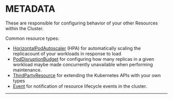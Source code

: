 # <strong>METADATA</strong>

These are responsible for configuring behavior of your other Resources within the Cluster.

Common resource types:

- [HorizontalPodAutoscaler](#horizontalpodautoscaler-v1) (HPA) for automatically scaling the replicacount of your workloads in response to load
- [PodDisruptionBudget](#poddisruptionbudget-v1alpha1) for configuring how many replicas in a given workload maybe made concurrently unavailable when performing maintenance.
- [ThirdPartyResource](#thirdpartyresource-v1beta1) for extending the Kubernetes APIs with your own types
- [Event](#event-v1) for notification of resource lifecycle events in the cluster.

------------
